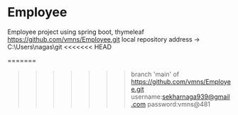# Employee
Employee project using spring boot, thymeleaf 
https://github.com/vmns/Employee.git
local repository address -> C:\Users\nagas\git
<<<<<<< HEAD
 
=======
>>>>>>> branch 'main' of https://github.com/vmns/Employee.git
username:sekharnaga939@gmail.com
password:vmns@481